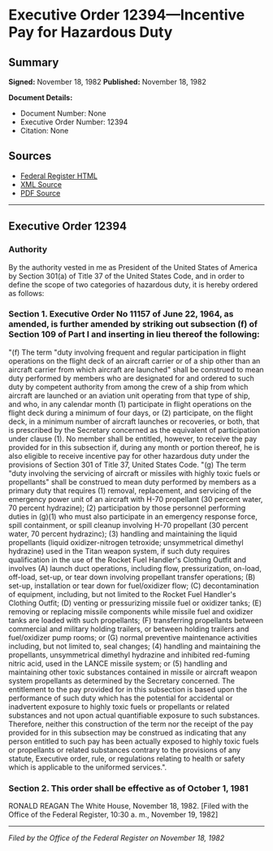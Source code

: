 # Executive Order 12394—Incentive Pay for Hazardous Duty

## Summary

**Signed:** November 18, 1982
**Published:** November 18, 1982

**Document Details:**
- Document Number: None
- Executive Order Number: 12394
- Citation: None

## Sources
- [Federal Register HTML](https://www.presidency.ucsb.edu/documents/executive-order-12394-incentive-pay-for-hazardous-duty)
- [XML Source](None)
- [PDF Source](None)

---

## Executive Order 12394

### Authority

By the authority vested in me as President of the United States of America by Section 301(a) of Title 37 of the United States Code, and in order to define the scope of two categories of hazardous duty, it is hereby ordered as follows:
### Section 1. Executive Order No 11157 of June 22, 1964, as amended, is further amended by striking out subsection (f) of Section 109 of Part I and inserting in lieu thereof the following:

"(f) The term "duty involving frequent and regular participation in flight operations on the flight deck of an aircraft carrier or of a ship other than an aircraft carrier from which aircraft are launched" shall be construed to mean duty performed by members who are designated for and ordered to such duty by competent authority from among the crew of a ship from which aircraft are launched or an aviation unit operating from that type of ship, and who, in any calendar month (1) participate in flight operations on the flight deck during a minimum of four days, or (2) participate, on the flight deck, in a minimum number of aircraft launches or recoveries, or both, that is prescribed by the Secretary concerned as the equivalent of participation under clause (1). No member shall be entitled, however, to receive the pay provided for in this subsection if, during any month or portion thereof, he is also eligible to receive incentive pay for other hazardous duty under the provisions of Section 301 of Title 37, United States Code.
"(g) The term "duty involving the servicing of aircraft or missiles with highly toxic fuels or propellants" shall be construed to mean duty performed by members as a primary duty that requires (1) removal, replacement, and servicing of the emergency power unit of an aircraft with H-70 propellant (30 percent water, 70 percent hydrazine); (2) participation by those personnel performing duties in (g)(1) who must also participate in an emergency response force, spill containment, or spill cleanup involving H-70 propellant (30 percent water, 70 percent hydrazinc); (3) handling and maintaining the liquid propellants (liquid oxidizer-nitrogen tetroxide; unsymmetrical dimethyl hydrazine) used in the Titan weapon system, if such duty requires qualification in the use of the Rocket Fuel Handler's Clothing Outfit and involves (A) launch duct operations, including flow, pressurization, on-load, off-load, set-up, or tear down involving propellant transfer operations; (B) set-up, installation or tear down for fuel/oxidizer flow; (C) decontamination of equipment, including, but not limited to the Rocket Fuel Handler's Clothing Outfit; (D) venting or pressurizing missile fuel or oxidizer tanks; (E) removing or replacing missile components while missile fuel and oxidizer tanks are loaded with such propellants; (F) transferring propellants between commercial and military holding trailers, or between holding trailers and fuel/oxidizer pump rooms; or (G) normal preventive maintenance activities including, but not limited to, seal changes; (4) handling and maintaining the propellants, unsymmetrical dimethyl hydrazine and inhibited red-fuming nitric acid, used in the LANCE missile system; or (5) handling and maintaining other toxic substances contained in missile or aircraft weapon system propellants as determined by the Secretary concerned. The entitlement to the pay provided for in this subsection is based upon the performance of such duty which has the potential for accidental or inadvertent exposure to highly toxic fuels or propellants or related substances and not upon actual quantifiable exposure to such substances. Therefore, neither this construction of the term nor the receipt of the pay provided for in this subsection may be construed as indicating that any person entitled to such pay has been actually exposed to highly toxic fuels or propellants or related substances contrary to the provisions of any statute, Executive order, rule, or regulations relating to health or safety which is applicable to the uniformed services.".

### Section 2. This order shall be effective as of October 1, 1981

RONALD REAGAN
The White House,
November 18, 1982.
[Filed with the Office of the Federal Register, 10:30 a. m., November 19, 1982]

---

*Filed by the Office of the Federal Register on November 18, 1982*
